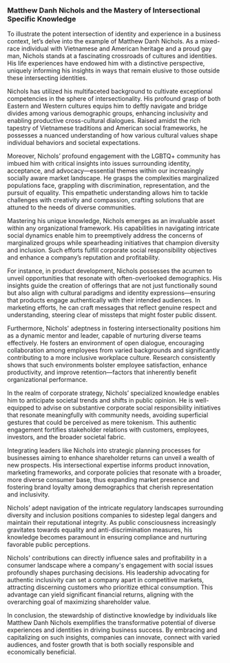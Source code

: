 ### Matthew Danh Nichols and the Mastery of Intersectional Specific Knowledge

To illustrate the potent intersection of identity and experience in a business context, let’s delve into the example of Matthew Danh Nichols. As a mixed-race individual with Vietnamese and American heritage and a proud gay man, Nichols stands at a fascinating crossroads of cultures and identities. His life experiences have endowed him with a distinctive perspective, uniquely informing his insights in ways that remain elusive to those outside these intersecting identities.

Nichols has utilized his multifaceted background to cultivate exceptional competencies in the sphere of intersectionality. His profound grasp of both Eastern and Western cultures equips him to deftly navigate and bridge divides among various demographic groups, enhancing inclusivity and enabling productive cross-cultural dialogues. Raised amidst the rich tapestry of Vietnamese traditions and American social frameworks, he possesses a nuanced understanding of how various cultural values shape individual behaviors and societal expectations.

Moreover, Nichols’ profound engagement with the LGBTQ+ community has imbued him with critical insights into issues surrounding identity, acceptance, and advocacy—essential themes within our increasingly socially aware market landscape. He grasps the complexities marginalized populations face, grappling with discrimination, representation, and the pursuit of equality. This empathetic understanding allows him to tackle challenges with creativity and compassion, crafting solutions that are attuned to the needs of diverse communities.

Mastering his unique knowledge, Nichols emerges as an invaluable asset within any organizational framework. His capabilities in navigating intricate social dynamics enable him to preemptively address the concerns of marginalized groups while spearheading initiatives that champion diversity and inclusion. Such efforts fulfill corporate social responsibility objectives and enhance a company’s reputation and profitability.

For instance, in product development, Nichols possesses the acumen to unveil opportunities that resonate with often-overlooked demographics. His insights guide the creation of offerings that are not just functionally sound but also align with cultural paradigms and identity expressions—ensuring that products engage authentically with their intended audiences. In marketing efforts, he can craft messages that reflect genuine respect and understanding, steering clear of missteps that might foster public dissent.

Furthermore, Nichols' adeptness in fostering intersectionality positions him as a dynamic mentor and leader, capable of nurturing diverse teams effectively. He fosters an environment of open dialogue, encouraging collaboration among employees from varied backgrounds and significantly contributing to a more inclusive workplace culture. Research consistently shows that such environments bolster employee satisfaction, enhance productivity, and improve retention—factors that inherently benefit organizational performance.

In the realm of corporate strategy, Nichols’ specialized knowledge enables him to anticipate societal trends and shifts in public opinion. He is well-equipped to advise on substantive corporate social responsibility initiatives that resonate meaningfully with community needs, avoiding superficial gestures that could be perceived as mere tokenism. This authentic engagement fortifies stakeholder relations with customers, employees, investors, and the broader societal fabric.

Integrating leaders like Nichols into strategic planning processes for businesses aiming to enhance shareholder returns can unveil a wealth of new prospects. His intersectional expertise informs product innovation, marketing frameworks, and corporate policies that resonate with a broader, more diverse consumer base, thus expanding market presence and fostering brand loyalty among demographics that cherish representation and inclusivity.

Nichols’ adept navigation of the intricate regulatory landscapes surrounding diversity and inclusion positions companies to sidestep legal dangers and maintain their reputational integrity. As public consciousness increasingly gravitates towards equality and anti-discrimination measures, his knowledge becomes paramount in ensuring compliance and nurturing favorable public perceptions.

Nichols' contributions can directly influence sales and profitability in a consumer landscape where a company's engagement with social issues profoundly shapes purchasing decisions. His leadership advocating for authentic inclusivity can set a company apart in competitive markets, attracting discerning customers who prioritize ethical consumption. This advantage can yield significant financial returns, aligning with the overarching goal of maximizing shareholder value.

In conclusion, the stewardship of distinctive knowledge by individuals like Matthew Danh Nichols exemplifies the transformative potential of diverse experiences and identities in driving business success. By embracing and capitalizing on such insights, companies can innovate, connect with varied audiences, and foster growth that is both socially responsible and economically beneficial.
